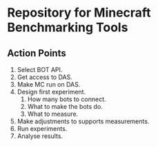 
# Repository for Minecraft Benchmarking Tools

## Action Points

1. Select BOT API.
1. Get access to DAS.
1. Make MC run on DAS.
1. Design first experiment.
	1. How many bots to connect.
	1. What to make the bots do.
	1. What to measure.
1. Make adjustments to supports measurements.
1. Run experiments.
1. Analyse results.
